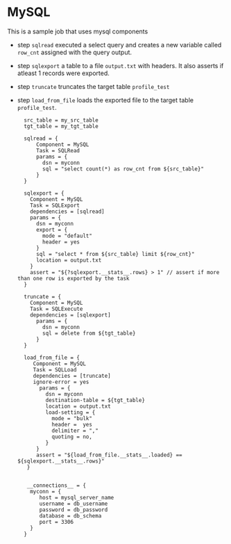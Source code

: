 
MySQL
=======

This is a sample job that uses mysql components

* step `sqlread` executed a select query and creates a new variable called `row_cnt` assigned with the query output.
         
* step `sqlexport` a table to a file `output.txt` with headers. It also asserts if atleast 1 records were exported.
        
* step `truncate` truncates the target table `profile_test`

* step `load_from_file` loads the exported file to the target table `profile_test`.        
        
        src_table = my_src_table
        tgt_table = my_tgt_table

        sqlread = {
            Component = MySQL
            Task = SQLRead
            params = {
              dsn = myconn
              sql = "select count(*) as row_cnt from ${src_table}"
            }
        }

        sqlexport = {
          Component = MySQL
          Task = SQLExport
          dependencies = [sqlread]
          params = {
            dsn = myconn
            export = {
              mode = "default"
              header = yes
            }
            sql = "select * from ${src_table} limit ${row_cnt}"
            location = output.txt
          }
          assert = "${?sqlexport.__stats__.rows} > 1" // assert if more than one row is exported by the task
        }

        truncate = {
          Component = MySQL
          Task = SQLExecute
          dependencies = [sqlexport]
            params = {
              dsn = myconn
              sql = delete from ${tgt_table}
            }
        }

        load_from_file = {
           Component = MySQL
           Task = SQLLoad
           dependencies = [truncate]
           ignore-error = yes
             params = {
               dsn = myconn
               destination-table = ${tgt_table}
               location = output.txt
               load-setting = {
                 mode = "bulk"
                 header =  yes
                 delimiter = ","
                 quoting = no,
               }
            }
            assert = "${load_from_file.__stats__.loaded} == ${sqlexport.__stats__.rows}"
         }


         __connections__ = {
          myconn = {
             host = mysql_server_name
             username = db_username
             password = db_password
             database = db_schema
             port = 3306
          }
        }
        
        
        
        
